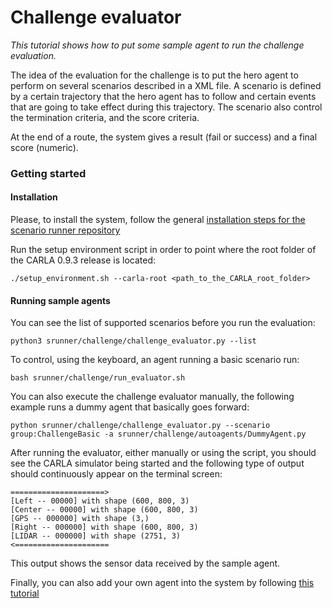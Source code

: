 Challenge evaluator
=================


 *This tutorial shows how to put some sample   agent to run the 
 challenge evaluation.*
 
The idea of the evaluation for the challenge is to put 
the hero agent to perform on several scenarios described in a XML file.
A scenario is defined by a certain trajectory that the hero
agent has to follow  and certain events 
that are going to take effect during this trajectory.
The scenario also control the termination criteria, and the
score criteria.
 
 At the end of a route, the system gives a result (fail or success)
 and a final score (numeric).
 


### Getting started



#### Installation

Please, to install the system, follow the general [installation steps for 
the scenario runner repository](getting_started.md/#install_prerequisites)


Run the setup environment script in order to point where the root folder of
the CARLA 0.9.3 release is located:

    ./setup_environment.sh --carla-root <path_to_the_CARLA_root_folder>


#### Running sample agents

You can see the list of supported scenarios before you run the evaluation:

    python3 srunner/challenge/challenge_evaluator.py --list
 

To control, using the keyboard, an agent running a basic scenario run:

    bash srunner/challenge/run_evaluator.sh
    

You can also execute the challenge evaluator manually, the following
example runs a dummy agent that basically goes forward:

    python srunner/challenge/challenge_evaluator.py --scenario group:ChallengeBasic -a srunner/challenge/autoagents/DummyAgent.py


After running the evaluator, either manually or using the script, you should see the CARLA simulator being started
and the following type of output should continuously  appear on the terminal screen:

    =====================>
    [Left -- 00000] with shape (600, 800, 3)
    [Center -- 00000] with shape (600, 800, 3)
    [GPS -- 000000] with shape (3,)
    [Right -- 000000] with shape (600, 800, 3)
    [LIDAR -- 000000] with shape (2751, 3)
    <=====================

This output shows the sensor data received by the sample agent.


Finally, you can also add your own agent 
into the system by following [this tutorial](Docs/agent_evaluation.md)






